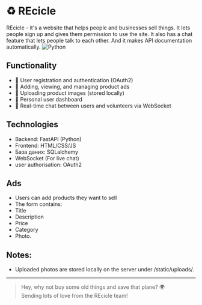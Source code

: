 # ♻️ REcicle 
REcicle - it's a website that helps people and businesses sell things. It lets people sign up and gives them permission to use the site. It also has a chat feature that lets people talk to each other. And it makes API documentation automatically.
![Python](https://img.shields.io/badge/Python-3.11-blue)
##  Functionality

- 🌿  User registration and authentication (OAuth2)
- 🌿  Adding, viewing, and managing product ads
- 🌿  Uploading product images (stored locally)
- 🌿  Personal user dashboard
- 🌿  Real-time chat between users and volunteers via WebSocket

##  Technologies

- Backend: FastAPI (Python)
- Frontend: HTML/CSS/JS 
- База даних: SQLalchemy
- WebSocket (For live chat)
- user authorisation: OAuth2
## Ads
- Users can add products they want to sell
- The form contains:
- Title
- Description
- Price
- Category
- Photo.
## Notes:
- Uploaded photos are stored locally on the server under /static/uploads/.
---

>  Hey, why not buy some old things and save that plane? 🌍  
> Sending lots of love from the REcicle team! 

